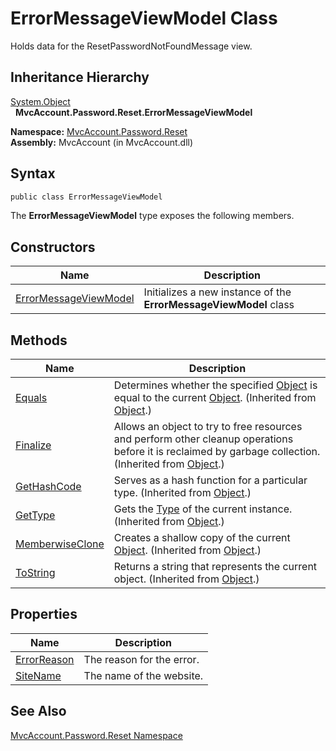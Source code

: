 ErrorMessageViewModel Class
===========================
Holds data for the ResetPasswordNotFoundMessage view.


Inheritance Hierarchy
---------------------
[System.Object][1]  
  **MvcAccount.Password.Reset.ErrorMessageViewModel**  

**Namespace:** [MvcAccount.Password.Reset][2]  
**Assembly:** MvcAccount (in MvcAccount.dll)

Syntax
------

```csharp
public class ErrorMessageViewModel
```

The **ErrorMessageViewModel** type exposes the following members.


Constructors
------------

Name                       | Description                                                       
-------------------------- | ----------------------------------------------------------------- 
[ErrorMessageViewModel][3] | Initializes a new instance of the **ErrorMessageViewModel** class 


Methods
-------

Name                 | Description                                                                                                                                                
-------------------- | ---------------------------------------------------------------------------------------------------------------------------------------------------------- 
[Equals][4]          | Determines whether the specified [Object][1] is equal to the current [Object][1]. (Inherited from [Object][1].)                                            
[Finalize][5]        | Allows an object to try to free resources and perform other cleanup operations before it is reclaimed by garbage collection. (Inherited from [Object][1].) 
[GetHashCode][6]     | Serves as a hash function for a particular type. (Inherited from [Object][1].)                                                                             
[GetType][7]         | Gets the [Type][8] of the current instance. (Inherited from [Object][1].)                                                                                  
[MemberwiseClone][9] | Creates a shallow copy of the current [Object][1]. (Inherited from [Object][1].)                                                                           
[ToString][10]       | Returns a string that represents the current object. (Inherited from [Object][1].)                                                                         


Properties
----------

Name              | Description               
----------------- | ------------------------- 
[ErrorReason][11] | The reason for the error. 
[SiteName][12]    | The name of the website.  


See Also
--------
[MvcAccount.Password.Reset Namespace][2]  

[1]: http://msdn.microsoft.com/en-us/library/e5kfa45b
[2]: ../README.md
[3]: _ctor.md
[4]: http://msdn.microsoft.com/en-us/library/bsc2ak47
[5]: http://msdn.microsoft.com/en-us/library/4k87zsw7
[6]: http://msdn.microsoft.com/en-us/library/zdee4b3y
[7]: http://msdn.microsoft.com/en-us/library/dfwy45w9
[8]: http://msdn.microsoft.com/en-us/library/42892f65
[9]: http://msdn.microsoft.com/en-us/library/57ctke0a
[10]: http://msdn.microsoft.com/en-us/library/7bxwbwt2
[11]: ErrorReason.md
[12]: SiteName.md